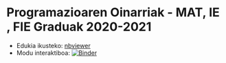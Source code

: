 # Programazioaren Oinarriak - MAT, IE , FIE Graduak 2020-2021
 
* Edukia ikusteko: [nbviewer](https://nbviewer.jupyter.org/github/mpenagar/Programazioaren-Oinarriak/blob/master/Aurkibidea.ipynb)
* Modu interaktiboa: [![Binder](https://mybinder.org/badge_logo.svg)](https://mybinder.org/v2/gh/mpenagar/Programazioaren-Oinarriak/master?filepath=Aurkibidea.ipynb)
